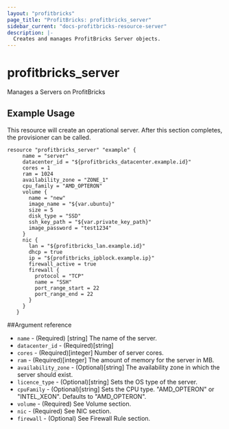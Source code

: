 ```yaml
---
layout: "profitbricks"
page_title: "ProfitBricks: profitbricks_server"
sidebar_current: "docs-profitbricks-resource-server"
description: |-
  Creates and manages ProfitBricks Server objects.
---
```


# profitbricks\_server

Manages a Servers on ProfitBricks

## Example Usage

This resource will create an operational server. After this section completes, the provisioner can be called.

```
resource "profitbricks_server" "example" {
     name = "server"
     datacenter_id = "${profitbricks_datacenter.example.id}"
     cores = 1
     ram = 1024
     availability_zone = "ZONE_1"
     cpu_family = "AMD_OPTERON"
     volume {
       name = "new"
       image_name = "${var.ubuntu}"
       size = 5
       disk_type = "SSD"
       ssh_key_path = "${var.private_key_path}"
       image_password = "test1234"
     }
     nic {
       lan = "${profitbricks_lan.example.id}"
       dhcp = true
       ip = "${profitbricks_ipblock.example.ip}"
       firewall_active = true
       firewall {
         protocol = "TCP"
         name = "SSH"
         port_range_start = 22
         port_range_end = 22
       }
     }
   }
```

##Argument reference

* `name` - (Required) [string] The name of the server.
* `datacenter_id` - (Required)[string] 
* `cores` - (Required)[integer] Number of server cores.
* `ram` - (Required)[integer] The amount of memory for the server in MB.
* `availability_zone` - (Optional)[string] The availability zone in which the server should exist.
* `licence_type` - (Optional)[string] Sets the OS type of the server.
* `cpuFamily` - (Optional)[string] Sets the CPU type. "AMD_OPTERON" or "INTEL_XEON". Defaults to "AMD_OPTERON".
* `volume` -  (Required) See Volume section.
* `nic` - (Required) See NIC section.
* `firewall` - (Optional) See Firewall Rule section.
